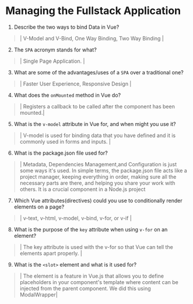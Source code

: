 # Managing the Fullstack Application

1. Describe the two ways to bind Data in Vue?

  > | V-Model and V-Bind, One Way Binding, Two Way Binding |
  <!-- V-Model: Imagine it as a bridge: when someone types into a form field, whatever they type appears on the bridge, and the bridge delivers it straight to your Vue component's memory. Similarly, if your component's memory changes, the bridge carries that change back to the form field, so it always shows the latest information. -->

  <!-- V-Bind:It's like a way of telling Vue, "Hey, keep an eye on this thing and update it if something changes." You use it to connect bits of your component's data to parts of your HTML, like making sure that a link's address is always correct, or that an image always shows the right picture. It's like setting up a rule that says, "Whenever this data changes, make sure this part of the webpage changes too." And you can use a shorter version of it, just putting a colon (:) before the attribute you want to bind. -->

2. The `SPA` acronym stands for what?

  > | Single Page Application. |

3. What are some of the advantages/uses of a `SPA` over a traditional one?

  > | Faster User Experience, Responsive Design  |
  <!-- Faster User Experience: Imagine you're reading a book and you have to turn the page every time you want to read the next sentence. That's how traditional websites work - every time you click a link, the whole page refreshes, just like turning the page. But with Single Page Applications (SPAs), it's like having a magic book where the next sentence appears instantly without flipping the page. SPAs load everything you need once, and then they only fetch the new stuff from the server when you need it. So, it feels smoother and faster because you don't have to wait for the whole page to reload every time.

  <!-- Responsive Design: Have you ever opened a website on your phone and it looks all squished up and hard to read? That's because some websites aren't designed to fit on smaller screens. But SPAs are like chameleons - they can change their shape to fit any screen size or type of device, whether it's a big computer screen or a tiny smartphone. And the best part is, they can do this without needing a separate set of instructions for each type of device. So, it's easier for developers to make sure their websites look good and work well no matter what device you're using. --> 

4. What does the `onMounted` method in Vue do?

  > | Registers a callback to be called after the component has been mounted.|

5. What is the `v-model` attribute in Vue for, and when might you use it?

  > | V-model is used for binding data that you have defined and it is commonly used in forms and inputs. |

6. What is the package.json file used for?

  > | Metadata, Dependencies Management,and Configuration is just some ways it's used.
  In simple terms, the package.json file acts like a project manager, keeping everything in order, making sure all the necessary parts are there, and helping you share your work with others. It is a crucial component in a Node.js project

7. Which Vue attributes(directives) could you use to conditionally render elements on a page?

  > | v-text, v-html, v-model, v-bind, v-for, or v-if |

8. What is the purpose of the `key` attribute when using `v-for` on an element?

  > | The key attribute is used with the v-for so that Vue can tell the elements apart properly. |

9. What is the `<slot>` element and what is it used for?

  > | The <slot> element is a feature in Vue.js that allows you to define placeholders in your component's template where content can be injected from the parent component. We did this using ModalWrapper|
